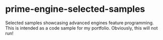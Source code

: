# prime-engine-selected-samples
Selected samples showcasing advanced engines feature programming. This is intended as a code sample for my portfolio.
Obviously, this will not run!